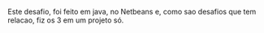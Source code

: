 Este desafio, foi feito em java, no Netbeans e, como sao desafios que tem relacao, fiz os 3 em um projeto só.